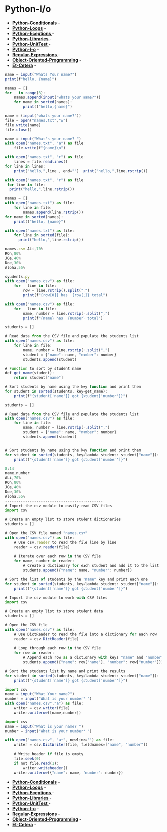 # Python-I/o
- __[Python-Conditionals](https://github.com/mrf-coder/Python-Conditionals.git)__ - 
- __[Python-Loops](https://github.com/mrf-coder/Python-Loops.git)__ - 
- __[Python-Eceptions ](https://github.com/mrf-coder/Python-Eceptions.git)__ - 
- __[Python-Libraries ](https://github.com/mrf-coder/Python-Libraries.git)__ - 
- __[Python-UnitTest ](https://github.com/mrf-coder/Python-UnitTest.git)__ - 
- __[Python-I-o](https://github.com/mrf-coder/Python-I-o.git)__ - 
- __[Regular-Expressions ](https://github.com/mrf-coder/Regular-Expressions.git)__ - 
- __[Object-Oriented-Programming](https://github.com/mrf-coder/Object-Oriented-Programming.git)__ - 
- __[Et-Cetera](https://github.com/mrf-coder/Et-Cetera.git)__ - 


```js
name = input("Whats Your name?")
print(f"hello, {name}")
```
```js
names = []
for _ in range(3):
    names.append(input("whats your name?"))
    for name in sorted(names):
        print(f"hello,{name}")
```

```js
name = (input("whats your name?"))
file = open("names.txt","w")
file.write(name)
file.close()
```
```js
name = input("What's your name? ")
with open("names.txt", "a") as file:
    file.write(f"{name}\n")
```
```js
with open("names.txt", "r") as file:
    lines = file.readlines()
for line in lines:
    print("hello,",line , end="")  print("hello,",line.rstrip())    
```
```js
with open("names.txt", "r") as file:
 for line in file:
  print("hello,",line.rstrip())    
```
```js
names = []
with open("names.txt") as file:
    for line in file:
        names.append(line.rstrip())
for name in sorted(names):
    print(f"hello, {name}")        
```
```js
with open("names.txt") as file:
    for line in sorted(file):
      print("hello,",line.rstrip())        
```
```js
names.csv ALi,70%
ROn,80%
JOe,40%
Doe,30%
Aloha,55%

syudents.py 
with open("names.csv") as file:
    for   line in file:
        row = line.rstrip().split(",")
        print(f"{row[0]} has  {row[1]} total")   
```
```js
with open("names.csv") as file:
    for   line in file:
        name, number = line.rstrip().split(",")
        print(f"{name} has  {number} total")   
```
```js
students = []

# Read data from the CSV file and populate the students list
with open("names.csv") as file:
    for line in file:
        name, number = line.rstrip().split(",")
        student = {"name": name, "number": number}
        students.append(student)

# Function to sort by student name
def get_name(student):
    return student["name"]

# Sort students by name using the key function and print them
for student in sorted(students, key=get_name):
    print(f"{student['name']} got {student['number']}")

```
```js
students = []

# Read data from the CSV file and populate the students list
with open("names.csv") as file:
    for line in file:
        name, number = line.rstrip().split(",")
        student = {"name": name, "number": number}
        students.append(student)


# Sort students by name using the key function and print them
for student in sorted(students, key=lambda student: student["name"]):
    print(f"{student['name']} got {student['number']}")

```
```js
8:14
name,number
ALi,70%
ROn,80%
JOe,40%
Doe,30%
Aloha,55%
--------------------------------------------
# Import the csv module to easily read CSV files
import csv

# Create an empty list to store student dictionaries
students = []

# Open the CSV file named "names.csv"
with open("names.csv") as file:
    # Use csv.reader to read the file line by line
    reader = csv.reader(file)
    
    # Iterate over each row in the CSV file
    for name, number in reader:
        # Create a dictionary for each student and add it to the list
        students.append({"name": name, "number": number})

# Sort the list of students by the "name" key and print each one
for student in sorted(students, key=lambda student: student["name"]):
    print(f"{student['name']} got {student['number']}")

```
```js
# Import the csv module to work with CSV files
import csv

# Create an empty list to store student data
students = []

# Open the CSV file
with open("names.csv") as file:
    # Use DictReader to read the file into a dictionary for each row
    reader = csv.DictReader(file)
    
    # Loop through each row in the CSV file
    for row in reader:
        # Append each row as a dictionary with keys "name" and "number"
        students.append({"name": row["name"], "number": row["number"]})

# Sort the students list by name and print the results
for student in sorted(students, key=lambda student: student["name"]):
    print(f"{student['name']} got {student['number']}")

```
```js
import csv
name = input("What Your name?")
number = input("What is your number? ")
with open("names.csv","a") as file:
    writer = csv.writer(file)
    writer.writerow([name,number])
```
```js
import csv
name = input("What is your name? ")
number = input("What is your number? ")

with open("names.csv", "a+", newline='') as file:
    writer = csv.DictWriter(file, fieldnames=["name", "number"])
    
    # Write header if file is empty
    file.seek(0)
    if not file.read(1):
        writer.writeheader()
    writer.writerow({"name": name, "number": number})
```
- __[Python-Conditionals](https://github.com/mrf-coder/Python-Conditionals.git)__ - 
- __[Python-Loops](https://github.com/mrf-coder/Python-Loops.git)__ - 
- __[Python-Eceptions ](https://github.com/mrf-coder/Python-Eceptions.git)__ - 
- __[Python-Libraries ](https://github.com/mrf-coder/Python-Libraries.git)__ - 
- __[Python-UnitTest ](https://github.com/mrf-coder/Python-UnitTest.git)__ - 
- __[Python-I-o](https://github.com/mrf-coder/Python-I-o.git)__ - 
- __[Regular-Expressions ](https://github.com/mrf-coder/Regular-Expressions.git)__ - 
- __[Object-Oriented-Programming](https://github.com/mrf-coder/Object-Oriented-Programming.git)__ - 
- __[Et-Cetera](https://github.com/mrf-coder/Et-Cetera.git)__ - 

